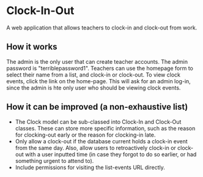 # Clock-In-Out
A web application that allows teachers to clock-in and clock-out from work.

## How it works

The admin is the only user that can create teacher accounts. 
The admin password is "terriblepassword1". 
Teachers can use the homepage form to select their name from a list, and clock-in or clock-out.
To view clock events, click the link on the home-page. This will ask for an admin log-in, since the admin is hte only user who should be viewing clock events.

## How it can be improved (a non-exhaustive list)
- The Clock model can be sub-classed into Clock-In and Clock-Out classes. These can store more specific information, such as the reason for clocking-out early or the reason for clocking-in late. 
- Only allow a clock-out if the database current holds a clock-in event from the same day. Also, allow users to retroactively clock-in or clock-out with a user inputted time (in case they forgot to do so earlier, or had something urgent to attend to).
- Include permissions for visiting the list-events URL directly. 
